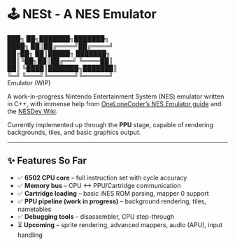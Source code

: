 # 🕹️ NESt - A NES Emulator

███╗ ██╗███████╗███████╗<br>
████╗ ██║██╔════╝██╔════╝<br>
██╔██╗ ██║█████╗ ███████╗<br>
██║╚██╗██║██╔══╝ ╚════██║<br>
██║ ╚████║███████╗███████║<br>
╚═╝ ╚═══╝╚══════╝╚══════╝<br>
Emulator (WIP)

A work-in-progress Nintendo Entertainment System (NES) emulator written in C++, with immense help from [OneLoneCoder’s NES Emulator guide](https://www.youtube.com/playlist?list=PLrOv9FMX8xJEnQ6p2VUV7TL4pjaK6nK8n) and the [NESDev Wiki](https://www.nesdev.org/wiki/Nesdev_Wiki).

Currently implemented up through the **PPU** stage, capable of rendering backgrounds, tiles, and basic graphics output.

---

## ✨ Features So Far
- ✅ **6502 CPU core** – full instruction set with cycle accuracy  
- ✅ **Memory bus** – CPU <-> PPU/Cartridge communication  
- ✅ **Cartridge loading** – basic iNES ROM parsing, mapper 0 support  
- ✅ **PPU pipeline (work in progress)** – background rendering, tiles, nametables  
- ✅ **Debugging tools** – disassembler, CPU step-through  
- ⏳ **Upcoming** – sprite rendering, advanced mappers, audio (APU), input handling  
